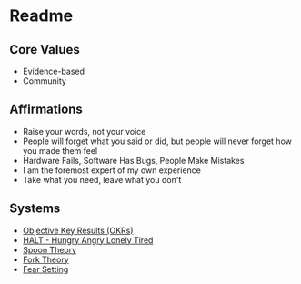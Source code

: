 # Readme

## Core Values

* Evidence-based
* Community

## Affirmations

* Raise your words, not your voice
* People will forget what you said or did, but people will never forget how you made them feel
* Hardware Fails, Software Has Bugs, People Make Mistakes
* I am the foremost expert of my own experience
* Take what you need, leave what you don't

## Systems

* [Objective Key Results (OKRs)](https://www.whatmatters.com/faqs/okr-meaning-definition-example/)
* [HALT - Hungry Angry Lonely Tired](https://medium.com/getbravely/halt-coping-skills-how-to-start-and-what-to-do-next-e51165040dab)
* [Spoon Theory](https://butyoudontlooksick.com/articles/written-by-christine/the-spoon-theory/)
* [Fork Theory](https://jenrose.com/fork-theory/)
* [Fear Setting](https://www.ted.com/talks/tim_ferriss_why_you_should_define_your_fears_instead_of_your_goals)
